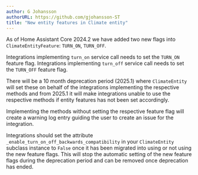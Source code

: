 ```yaml
---
author: G Johansson
authorURL: https://github.com/gjohansson-ST
title: "New entity features in Climate entity"
---
```


As of Home Assistant Core 2024.2 we have added two new flags into `ClimateEntityFeature`: `TURN_ON`, `TURN_OFF`.

Integrations implementing `turn_on` service call needs to set the `TURN_ON` feature flag.
Integrations implementing `turn_off` service call needs to set the `TURN_OFF` feature flag.

There will be a 10 month deprecation period (2025.1) where `ClimateEntity` will set these on behalf of the integrations implementing the respective methods and from 2025.1 it will make integrations unable to use the respective methods if entity features has not been set accordingly.

Implementing the methods without setting the respective feature flag will create a warning log entry guiding the user to create an issue for the integration.

Integrations should set the attribute `_enable_turn_on_off_backwards_compatibility` in your `ClimateEntity` subclass instance to `False` once it has been migrated into using or not using the new feature flags.
This will stop the automatic setting of the new feature flags during the deprecation period and can be removed once deprecation has ended.
